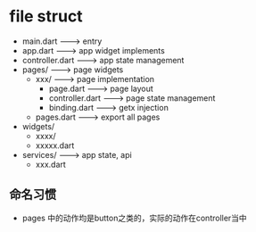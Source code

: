 # file struct
- main.dart     ---> entry 
- app.dart      ---> app widget implements
- controller.dart ---> app state management
- pages/  ---> page widgets
  - xxx/  ---> page implementation
    - page.dart ---> page layout
    - controller.dart ---> page state management
    - binding.dart ---> getx injection 
  - pages.dart ---> export all pages
- widgets/
  - xxxx/
  - xxxxx.dart
- services/  ---> app state, api
  - xxx.dart


## 命名习惯

- pages 中的动作均是button之类的，实际的动作在controller当中